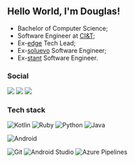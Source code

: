 ## Hello World, I'm Douglas!

- Bachelor of Computer Science;
- Software Engineer at [CI&T](https://www.linkedin.com/company/ciandt/);
- Ex-[edge](https://www.linkedin.com/company/edge-inovacao/) Tech Lead;
- Ex-[soluevo](https://www.linkedin.com/company/soluevo/) Software Engineer;
- Ex-[stant](https://www.linkedin.com/company/stant/) Software Engineer.

### Social
[![](https://img.shields.io/badge/-LinkedIn-222222?style=flat-square&logo=Linkedin&logoColor=white)](https://www.linkedin.com/in/douglas-maximo/) 
[![](https://img.shields.io/badge/-Gmail-222222?style=flat-square&logo=gmail&logoColor=white)](mailto:douglas.h.maximo@gmail.com) 
[![](https://www.codewars.com/users/MaximoDouglas/badges/micro)](https://www.codewars.com/users/MaximoDouglas)

### Tech stack
![Kotlin](https://img.shields.io/badge/-Kotlin-black?style=flat-square&logo=kotlin)
![Ruby](https://img.shields.io/badge/-Ruby-black?style=flat-square&logo=Ruby)
![Python](https://img.shields.io/badge/Python-black?style=flat-square&logo=Python)
![Java](http://img.shields.io/badge/-Java-black?style=flat-square&logo=java)

![Android](http://img.shields.io/badge/-Android-black?style=flat-square&logo=android)

![Git](https://img.shields.io/badge/-Git-black?style=flat-square&logo=git)
![Android Studio](http://img.shields.io/badge/-Android%20Studio-black?style=flat-square&logo=android-studio)
![Azure Pipelines](http://img.shields.io/badge/-Azure-black?style=flat-square&logo=azure-devops)
